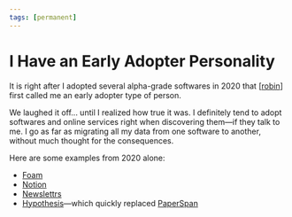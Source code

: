 ```yaml
---
tags: [permanent]
---
```


# I Have an Early Adopter Personality

It is right after I adopted several alpha-grade softwares in 2020 that [[robin]] first called me an early adopter type of person.

We laughed it off... until I realized how true it was. I definitely tend to adopt softwares and online services right when discovering them—if they talk to me. I go as far as migrating all my data from one software to another, without much thought for the consequences.

Here are some examples from 2020 alone:
- [Foam](https://foambubble.github.io/)
- [Notion](https://www.notion.so/)
- [Newslettrs](https://newslettrs.app/)
- [Hypothesis](https://hypothes.is/)—which quickly replaced [PaperSpan](https://www.paperspan.com/)

[//begin]: # "Autogenerated link references for markdown compatibility"
[robin]: robin "Robin"
[//end]: # "Autogenerated link references"